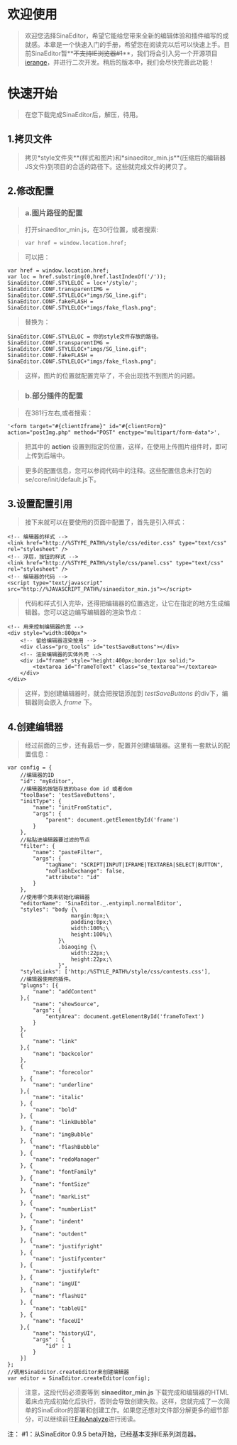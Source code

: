 # 欢迎使用 #

> 欢迎您选择SinaEditor，希望它能给您带来全新的编辑体验和插件编写的成就感。本章是一个快速入门的手册，希望您在阅读完以后可以快速上手。目前SinaEditor暂**~~不支持IE浏览器#1~~**，我们将会引入另一个开源项目[ierange](http://code.google.com/p/ierange/)，并进行二次开发。稍后的版本中，我们会尽快完善此功能！

# 快速开始 #

> 在您下载完成SinaEditor后，解压，待用。

## 1.拷贝文件 ##

> 拷贝\*style文件夹**(样式和图片)和\*sinaeditor\_min.js**(压缩后的编辑器JS文件)到项目的合适的路径下。这些就完成文件的拷贝了。

## 2.修改配置 ##

> ### a.图片路径的配置 ###

> 打开sinaeditor\_min.js，在30行位置，或者搜索:

> `var href = window.location.href;`

> 可以把：
```
var href = window.location.href;
var loc = href.substring(0,href.lastIndexOf('/'));
SinaEditor.CONF.STYLELOC = loc+'/style/';
SinaEditor.CONF.transparentIMG = SinaEditor.CONF.STYLELOC+"imgs/SG_line.gif";
SinaEditor.CONF.fakeFLASH = SinaEditor.CONF.STYLELOC+"imgs/fake_flash.png";
```
> 替换为：
```
SinaEditor.CONF.STYLELOC = 你的style文件存放的路径。
SinaEditor.CONF.transparentIMG = SinaEditor.CONF.STYLELOC+"imgs/SG_line.gif";
SinaEditor.CONF.fakeFLASH = SinaEditor.CONF.STYLELOC+"imgs/fake_flash.png";
```

> 这样，图片的位置就配置完毕了，不会出现找不到图片的问题。

> ### b.部分插件的配置 ###

> 在381行左右,或者搜索：

```
'<form target="#{clientIframe}" id="#{clientForm}" action="postImg.php" method="POST" enctype="multipart/form-data">',
```

> 把其中的 **action** 设置到指定的位置，这样，在使用上传图片组件时，即可上传到后端中。

> 更多的配置信息，您可以参阅代码中的注释。这些配置信息未打包的se/core/init/default.js下。

## 3.设置配置引用 ##

> 接下来就可以在要使用的页面中配置了，首先是引入样式：
```
<!-- 编辑器的样式 -->
<link href="http://%STYPE_PATH%/style/css/editor.css" type="text/css" rel="stylesheet" />
<!-- 浮层，按钮的样式 -->
<link href="http://%STYPE_PATH%/style/css/panel.css" type="text/css" rel="stylesheet" />
<!-- 编辑器的代码 -->
<script type="text/javascript" src="http://%JAVASCRIPT_PATH%/sinaeditor_min.js"></script>
```

> 代码和样式引入完毕，还得把编辑器的位置选定，让它在指定的地方生成编辑器。您可以这边编写编辑器的渲染节点：

```
<!-- 用来控制编辑器的宽 -->
<div style="width:800px">
    <!-- 留给编辑器渲染按用 -->
    <div class="pro_tools" id="testSaveButtons"></div>
    <!-- 渲染编辑器的实体外壳 -->
    <div id="frame" style="height:400px;border:1px solid;">
        <textarea id="frameToText" class="se_textarea"></textarea>
    </div>
</div>
```

> 这样，到创建编辑器时，就会把按钮添加到 _testSaveButtons_ 的div下，编辑器则会嵌入 _frame_ 下。

## 4.创建编辑器 ##

> 经过前面的三步，还有最后一步，配置并创建编辑器。这里有一套默认的配置信息：

```
var config = {
    //编辑器的ID
    "id": "myEditor",
    //编辑器的按钮存放的base dom id 或者dom
    "toolBase": 'testSaveButtons',
    "initType": {
        "name": "initFromStatic",
        "args": {
            "parent": document.getElementById('frame')
        }
    },
    //粘贴进编辑器要过滤的节点
    "filter": {
        "name": "pasteFilter",
        "args": {
            "tagName": "SCRIPT|INPUT|IFRAME|TEXTAREA|SELECT|BUTTON",
            "noFlashExchange": false,
            "attribute": "id"
        }
    },
    //使用哪个类来初始化编辑器
    "editorName": 'SinaEditor._.entyimpl.normalEditor',
    "styles": "body {\
                    margin:0px;\
                    padding:0px;\
                    width:100%;\
                    height:100%;\
                }\
                .biaoqing {\
                    width:22px;\
                    height:22px;\
                }",
    "styleLinks": ['http:/%STYLE_PATH%/style/css/contests.css'],
    //编辑器使用的插件。
    "plugns": [{
        "name": "addContent"
    },{
        "name": "showSource",
        "args": {
            "entyArea": document.getElementById('frameToText')
        }
    },
    {
        "name": "link"
    },{
        "name": "backcolor"
    },
    {
        "name": "forecolor"
    }, {
        "name": "underline"
    },{
        "name": "italic"
    }, {
        "name": "bold"
    }, {
        "name": "linkBubble"
    }, {
        "name": "imgBubble"
    }, {
        "name": "flashBubble"
    }, {
        "name": "redoManager"
    }, {
        "name": "fontFamily"
    }, {
        "name": "fontSize"
    }, {
        "name": "markList"
    }, {
        "name": "numberList"
    }, {
        "name": "indent"
    }, {
        "name": "outdent"
    }, {
        "name": "justifyright"
    }, {
        "name": "justifycenter"
    }, {
        "name": "justifyleft"
    }, {
        "name": "imgUI"
    }, {
        "name": "flashUI"
    }, {
        "name": "tableUI"
    }, {
        "name": "faceUI"
    },{
        "name": "historyUI",
        "args" : {
            "id" : 1
        }
    }]
};
//调用SinaEditor.createEditor来创建编辑器
var editor = SinaEditor.createEditor(config);
```

> 注意，这段代码必须要等到 **sinaeditor\_min.js** 下载完成和编辑器的HTML着床点完成初始化后执行，否则会导致创建失败。这样，您就完成了一次简单的SinaEditor的部署和创建工作。如果您还想对文件部分解更多的细节部分，可以继续前往[FileAnalyze](FileAnalyze.md)进行阅读。

注：
#1：从SinaEditor 0.9.5 beta开始，已经基本支持IE系列浏览器。

